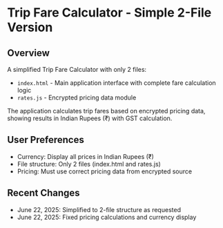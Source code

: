 # Trip Fare Calculator - Simple 2-File Version

## Overview
A simplified Trip Fare Calculator with only 2 files:
- `index.html` - Main application interface with complete fare calculation logic
- `rates.js` - Encrypted pricing data module

The application calculates trip fares based on encrypted pricing data, showing results in Indian Rupees (₹) with GST calculation.

## User Preferences
- Currency: Display all prices in Indian Rupees (₹)
- File structure: Only 2 files (index.html and rates.js)
- Pricing: Must use correct pricing data from encrypted source

## Recent Changes
- June 22, 2025: Simplified to 2-file structure as requested
- June 22, 2025: Fixed pricing calculations and currency display